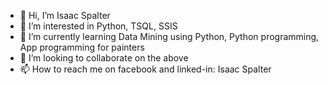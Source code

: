- 👋 Hi, I’m Isaac Spalter
- 👀 I’m interested in Python, TSQL, SSIS
- 🌱 I’m currently learning Data Mining using Python, Python programming, App programming for painters
- 💞️ I’m looking to collaborate on the above
- 📫 How to reach me on facebook and linked-in: Isaac Spalter

<!---
IsaacSpalter/IsaacSpalter is a ✨ special ✨ repository because its `README.md` (this file) appears on your GitHub profile.
You can click the Preview link to take a look at your changes.
--->
